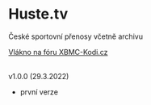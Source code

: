 <h1>Huste.tv</h1>
<p>
České sportovní přenosy včetně archivu
<p>
<a href="https://www.xbmc-kodi.cz/prispevek-tvcom-cz">Vlákno na fóru XBMC-Kodi.cz</a><br><br>

v1.0.0 (29.3.2022)<br>
- první verze<br><br>
</p>
